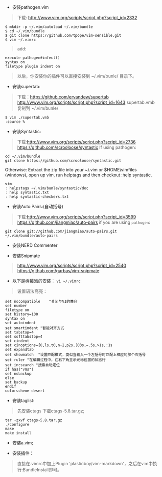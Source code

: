 + 安装pathogen.vim
> 下载: http://www.vim.org/scripts/script.php?script_id=2332

```
$ mkdir -p ~/.vim/autoload ~/.vim/bundle
$ cd ~/.vim/bundle
$ git clone https://github.com/tpope/vim-sensible.git
$ vim ~/.vimrc
```
> add:
```
execute pathogen#infect()
syntax on
filetype plugin indent on
```

> 以后，你安装你的插件可以直接安装到   ~/.vim/bunle/   目录下。

+ 安装supertab:
> 下载：https://github.com/ervandew/supertab
http://www.vim.org/scripts/script.php?script_id=1643
supertab.vmb
复制到 ~/.vim/bunle/
```
$ vim ./supertab.vmb
:source %
```

+ 安装Syntastic:
> 下载:http://www.vim.org/scripts/script.php?script_id=2736
https://github.com/scrooloose/syntastic
If using pathogen:
```
cd ~/.vim/bundle
git clone https://github.com/scrooloose/syntastic.git
```

Otherwise:
Extract the zip file into your ~/.vim or $HOME\vimfiles (windows), open up vim, run helptags and then checkout :help syntastic.

```
vim
: helpstags ~/.vim/bunle/syntastic/doc
: help syntastic.txt
: help syntastic-checkers.txt
```

+ 安装Auto Pairs:(自动括号)
> 下载:http://www.vim.org/scripts/script.php?script_id=3599
https://github.com/jiangmiao/auto-pairs
if you are using `pathogen`:

```git clone git://github.com/jiangmiao/auto-pairs.git ~/.vim/bundle/auto-pairs```

+ 安装NERD Commenter

+ 安装Snipmate
> http://www.vim.org/scripts/script.php?script_id=2540
https://github.com/garbas/vim-snipmate


+ 以下是树莓派的安装：
`vi ~/.vimrc  `
> 设置语法高亮：
```
set nocompatible    "关闭与VI的兼容  
set number
filetype on
set history=100
syntax on
set autoindent
set smartindent "智能对齐方式  
set tabstop=4
set softtabstop=4
set cindent
set cinoptions={0,ls,t0,n-2,p2s,(03s,=.5s,>1s,:1s
set expandtab
set showmatch  "设置匹配模式，类似当输入一个左括号时匹配上相应的那个右括号  
set ruler "在编辑过程中，在右下角显示光标位置的状态行 
set incsearch "搜索自动定位 
if has("vms")
set nobackup
else
set backup
endif
colorscheme desert
```

+ 安装taglist:
> 先安装ctags
> 下载ctags-5.8.tar.gz;
```
tar -zxvf ctags-5.8.tar.gz
./configure
make
make install
```

+ 安装a.vim;

+ 安装插件：
> 直接在.vimrc中加上Plugin 'plasticboy/vim-markdown'，之后在vim中执行:BundleInstall即可。

